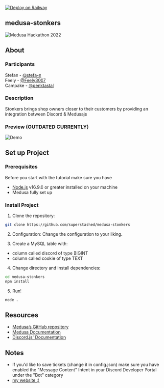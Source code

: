 [![Deploy on Railway](https://railway.app/button.svg)](https://railway.app/new/template/5pJ6WI?referralCode=stefa-n)
## medusa-stonkers
![Medusa Hackathon 2022](https://i.imgur.com/nmkzzB3.jpg)

## About

### Participants
Stefan - [@stefa-n](https://github.com/stefa-n "@stefa-n") <br>
Feely - [@Feely3007](https://github.com/Feely3007) <br>
Campake - [@penktastal](https://github.com/penktastal)

### Description

Stonkers brings shop owners closer to their customers by providing an integration between Discord & Medusajs 

### Preview (OUTDATED CURRENTLY)

![Demo](https://get.sares.cf/images/96sgw-655105806634582046.gif)

## Set up Project

### Prerequisites
Before you start with the tutorial make sure you have

- [Node.js](https://nodejs.org/en/) v16.9.0 or greater installed on your machine
- Medusa fully set up

### Install Project

1. Clone the repository:
```bash
git clone https://github.com/superstashed/medusa-stonkers
```

2. Configuration:
Change the configuration to your liking.

3. Create a MySQL table with: 
* column called discord of type BIGINT
* column called cookie of type TEXT

4. Change directory and install dependencies:
```bash
cd medusa-stonkers
npm install
```

5. Run!
```bash
node .
```

## Resources
- [Medusa’s GitHub repository](https://github.com/medusajs/medusa)
- [Medusa Documentation](https://docs.medusajs.com/)
- [Discord.js' Documentation](https://discord.js.org/#/docs/discord.js/main/general/welcome)

## Notes
- If you'd like to save tickets (change it in config.json) make sure you have enabled the "Message Content" Intent in your Discord Developer Portal under the "Bot" category
- [my website :)](https://stefa-n.xyz/stonkers)
